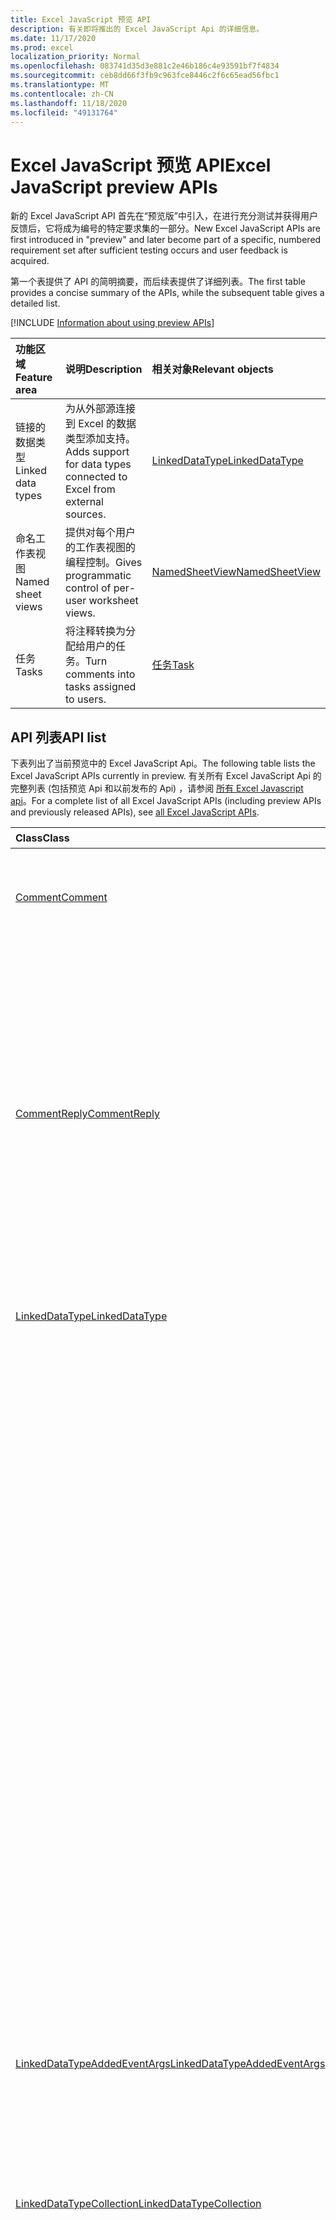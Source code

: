 ```yaml
---
title: Excel JavaScript 预览 API
description: 有关即将推出的 Excel JavaScript Api 的详细信息。
ms.date: 11/17/2020
ms.prod: excel
localization_priority: Normal
ms.openlocfilehash: 083741d35d3e881c2e46b186c4e93591bf7f4834
ms.sourcegitcommit: ceb8dd66f3fb9c963fce8446c2f6c65ead56fbc1
ms.translationtype: MT
ms.contentlocale: zh-CN
ms.lasthandoff: 11/18/2020
ms.locfileid: "49131764"
---
```

# <a name="excel-javascript-preview-apis"></a><span data-ttu-id="ac502-103">Excel JavaScript 预览 API</span><span class="sxs-lookup"><span data-stu-id="ac502-103">Excel JavaScript preview APIs</span></span>

<span data-ttu-id="ac502-104">新的 Excel JavaScript API 首先在“预览版”中引入，在进行充分测试并获得用户反馈后，它将成为编号的特定要求集的一部分。</span><span class="sxs-lookup"><span data-stu-id="ac502-104">New Excel JavaScript APIs are first introduced in "preview" and later become part of a specific, numbered requirement set after sufficient testing occurs and user feedback is acquired.</span></span>

<span data-ttu-id="ac502-105">第一个表提供了 API 的简明摘要，而后续表提供了详细列表。</span><span class="sxs-lookup"><span data-stu-id="ac502-105">The first table provides a concise summary of the APIs, while the subsequent table gives a detailed list.</span></span>

[!INCLUDE [Information about using preview APIs](../../includes/using-preview-apis-host.md)]

| <span data-ttu-id="ac502-106">功能区域</span><span class="sxs-lookup"><span data-stu-id="ac502-106">Feature area</span></span> | <span data-ttu-id="ac502-107">说明</span><span class="sxs-lookup"><span data-stu-id="ac502-107">Description</span></span> | <span data-ttu-id="ac502-108">相关对象</span><span class="sxs-lookup"><span data-stu-id="ac502-108">Relevant objects</span></span> |
|:--- |:--- |:--- |
| <span data-ttu-id="ac502-109">链接的数据类型</span><span class="sxs-lookup"><span data-stu-id="ac502-109">Linked data types</span></span> | <span data-ttu-id="ac502-110">为从外部源连接到 Excel 的数据类型添加支持。</span><span class="sxs-lookup"><span data-stu-id="ac502-110">Adds support for data types connected to Excel from external sources.</span></span> | [<span data-ttu-id="ac502-111">LinkedDataType</span><span class="sxs-lookup"><span data-stu-id="ac502-111">LinkedDataType</span></span>](/javascript/api/excel/excel.linkeddatatype)|
| <span data-ttu-id="ac502-112">命名工作表视图</span><span class="sxs-lookup"><span data-stu-id="ac502-112">Named sheet views</span></span> | <span data-ttu-id="ac502-113">提供对每个用户的工作表视图的编程控制。</span><span class="sxs-lookup"><span data-stu-id="ac502-113">Gives programmatic control of per-user worksheet views.</span></span> | [<span data-ttu-id="ac502-114">NamedSheetView</span><span class="sxs-lookup"><span data-stu-id="ac502-114">NamedSheetView</span></span>](/javascript/api/excel/excel.namedsheetview) |
| <span data-ttu-id="ac502-115">任务</span><span class="sxs-lookup"><span data-stu-id="ac502-115">Tasks</span></span> | <span data-ttu-id="ac502-116">将注释转换为分配给用户的任务。</span><span class="sxs-lookup"><span data-stu-id="ac502-116">Turn comments into tasks assigned to users.</span></span> | [<span data-ttu-id="ac502-117">任务</span><span class="sxs-lookup"><span data-stu-id="ac502-117">Task</span></span>](/javascript/api/excel/excel.task) |

## <a name="api-list"></a><span data-ttu-id="ac502-118">API 列表</span><span class="sxs-lookup"><span data-stu-id="ac502-118">API list</span></span>

<span data-ttu-id="ac502-119">下表列出了当前预览中的 Excel JavaScript Api。</span><span class="sxs-lookup"><span data-stu-id="ac502-119">The following table lists the Excel JavaScript APIs currently in preview.</span></span> <span data-ttu-id="ac502-120">有关所有 Excel JavaScript Api 的完整列表 (包括预览 Api 和以前发布的 Api) ，请参阅 [所有 Excel Javascript api](/javascript/api/excel?view=excel-js-preview&preserve-view=true)。</span><span class="sxs-lookup"><span data-stu-id="ac502-120">For a complete list of all Excel JavaScript APIs (including preview APIs and previously released APIs), see [all Excel JavaScript APIs](/javascript/api/excel?view=excel-js-preview&preserve-view=true).</span></span>

| <span data-ttu-id="ac502-121">Class</span><span class="sxs-lookup"><span data-stu-id="ac502-121">Class</span></span> | <span data-ttu-id="ac502-122">域</span><span class="sxs-lookup"><span data-stu-id="ac502-122">Fields</span></span> | <span data-ttu-id="ac502-123">说明</span><span class="sxs-lookup"><span data-stu-id="ac502-123">Description</span></span> |
|:---|:---|:---|
|[<span data-ttu-id="ac502-124">Comment</span><span class="sxs-lookup"><span data-stu-id="ac502-124">Comment</span></span>](/javascript/api/excel/excel.comment)|[<span data-ttu-id="ac502-125">assignTask (电子邮件： string) </span><span class="sxs-lookup"><span data-stu-id="ac502-125">assignTask(email: string)</span></span>](/javascript/api/excel/excel.comment#assigntask-email-)|<span data-ttu-id="ac502-126">将附加到注释的任务作为唯一的受理人分配给给定用户。</span><span class="sxs-lookup"><span data-stu-id="ac502-126">Assigns the task attached to the comment to the given user as the sole assignee.</span></span>|
||[<span data-ttu-id="ac502-127">getTask ( # B1 </span><span class="sxs-lookup"><span data-stu-id="ac502-127">getTask()</span></span>](/javascript/api/excel/excel.comment#gettask--)|<span data-ttu-id="ac502-128">获取与此注释相关联的任务。</span><span class="sxs-lookup"><span data-stu-id="ac502-128">Gets the task associated with this comment.</span></span>|
||[<span data-ttu-id="ac502-129">getTaskOrNullObject ( # B1 </span><span class="sxs-lookup"><span data-stu-id="ac502-129">getTaskOrNullObject()</span></span>](/javascript/api/excel/excel.comment#gettaskornullobject--)|<span data-ttu-id="ac502-130">获取与此注释相关联的任务。</span><span class="sxs-lookup"><span data-stu-id="ac502-130">Gets the task associated with this comment.</span></span>|
|[<span data-ttu-id="ac502-131">CommentReply</span><span class="sxs-lookup"><span data-stu-id="ac502-131">CommentReply</span></span>](/javascript/api/excel/excel.commentreply)|[<span data-ttu-id="ac502-132">assignTask (电子邮件： string) </span><span class="sxs-lookup"><span data-stu-id="ac502-132">assignTask(email: string)</span></span>](/javascript/api/excel/excel.commentreply#assigntask-email-)|<span data-ttu-id="ac502-133">将附加到注释的任务作为唯一的受理人分配给给定用户。</span><span class="sxs-lookup"><span data-stu-id="ac502-133">Assigns the task attached to the comment to the given user as the sole assignee.</span></span>|
||[<span data-ttu-id="ac502-134">getTask ( # B1 </span><span class="sxs-lookup"><span data-stu-id="ac502-134">getTask()</span></span>](/javascript/api/excel/excel.commentreply#gettask--)|<span data-ttu-id="ac502-135">获取与此注释相关联的任务。</span><span class="sxs-lookup"><span data-stu-id="ac502-135">Gets the task associated with this comment.</span></span>|
||[<span data-ttu-id="ac502-136">getTaskOrNullObject ( # B1 </span><span class="sxs-lookup"><span data-stu-id="ac502-136">getTaskOrNullObject()</span></span>](/javascript/api/excel/excel.commentreply#gettaskornullobject--)|<span data-ttu-id="ac502-137">获取与此注释相关联的任务。</span><span class="sxs-lookup"><span data-stu-id="ac502-137">Gets the task associated with this comment.</span></span>|
|[<span data-ttu-id="ac502-138">LinkedDataType</span><span class="sxs-lookup"><span data-stu-id="ac502-138">LinkedDataType</span></span>](/javascript/api/excel/excel.linkeddatatype)|[<span data-ttu-id="ac502-139">dataProvider</span><span class="sxs-lookup"><span data-stu-id="ac502-139">dataProvider</span></span>](/javascript/api/excel/excel.linkeddatatype#dataprovider)|<span data-ttu-id="ac502-140">链接数据类型的数据提供程序的名称。</span><span class="sxs-lookup"><span data-stu-id="ac502-140">The name of the data provider for the linked data type.</span></span>|
||[<span data-ttu-id="ac502-141">lastRefreshed</span><span class="sxs-lookup"><span data-stu-id="ac502-141">lastRefreshed</span></span>](/javascript/api/excel/excel.linkeddatatype#lastrefreshed)|<span data-ttu-id="ac502-142">上次刷新链接数据类型时，自工作簿打开时的本地时区日期和时间。</span><span class="sxs-lookup"><span data-stu-id="ac502-142">The local time-zone date and time since the workbook was opened when the linked data type was last refreshed.</span></span>|
||[<span data-ttu-id="ac502-143">name</span><span class="sxs-lookup"><span data-stu-id="ac502-143">name</span></span>](/javascript/api/excel/excel.linkeddatatype#name)|<span data-ttu-id="ac502-144">链接的数据类型的名称。</span><span class="sxs-lookup"><span data-stu-id="ac502-144">The name of the linked data type.</span></span>|
||[<span data-ttu-id="ac502-145">periodicRefreshInterval</span><span class="sxs-lookup"><span data-stu-id="ac502-145">periodicRefreshInterval</span></span>](/javascript/api/excel/excel.linkeddatatype#periodicrefreshinterval)|<span data-ttu-id="ac502-146">如果 `refreshMode` 设置为 "定期"，则刷新链接的数据类型的频率（以秒为单位）。</span><span class="sxs-lookup"><span data-stu-id="ac502-146">The frequency, in seconds, at which the linked data type is refreshed if `refreshMode` is set to "Periodic".</span></span>|
||[<span data-ttu-id="ac502-147">Microsoft.sharepoint.linq.refreshmode</span><span class="sxs-lookup"><span data-stu-id="ac502-147">refreshMode</span></span>](/javascript/api/excel/excel.linkeddatatype#refreshmode)|<span data-ttu-id="ac502-148">检索链接数据类型的数据所依据的机制。</span><span class="sxs-lookup"><span data-stu-id="ac502-148">The mechanism by which the data for the linked data type is retrieved.</span></span>|
||[<span data-ttu-id="ac502-149">serviceId</span><span class="sxs-lookup"><span data-stu-id="ac502-149">serviceId</span></span>](/javascript/api/excel/excel.linkeddatatype#serviceid)|<span data-ttu-id="ac502-150">链接的数据类型的唯一 id。</span><span class="sxs-lookup"><span data-stu-id="ac502-150">The unique id of the linked data type.</span></span>|
||[<span data-ttu-id="ac502-151">supportedRefreshModes</span><span class="sxs-lookup"><span data-stu-id="ac502-151">supportedRefreshModes</span></span>](/javascript/api/excel/excel.linkeddatatype#supportedrefreshmodes)|<span data-ttu-id="ac502-152">返回一个数组，其中包含已链接的数据类型支持的所有刷新模式。</span><span class="sxs-lookup"><span data-stu-id="ac502-152">Returns an array with all the refresh modes supported by the linked data type.</span></span>|
||[<span data-ttu-id="ac502-153">requestRefresh ( # B1 </span><span class="sxs-lookup"><span data-stu-id="ac502-153">requestRefresh()</span></span>](/javascript/api/excel/excel.linkeddatatype#requestrefresh--)|<span data-ttu-id="ac502-154">发出刷新链接数据类型的请求。</span><span class="sxs-lookup"><span data-stu-id="ac502-154">Makes a request to refresh the linked data type.</span></span>|
||[<span data-ttu-id="ac502-155">requestSetRefreshMode (Microsoft.sharepoint.linq.refreshmode： LinkedDataTypeRefreshMode) </span><span class="sxs-lookup"><span data-stu-id="ac502-155">requestSetRefreshMode(refreshMode: Excel.LinkedDataTypeRefreshMode)</span></span>](/javascript/api/excel/excel.linkeddatatype#requestsetrefreshmode-refreshmode-)|<span data-ttu-id="ac502-156">发出请求，以更改此链接数据类型的刷新模式。</span><span class="sxs-lookup"><span data-stu-id="ac502-156">Makes a request to change the refresh mode for this linked data type.</span></span>|
|[<span data-ttu-id="ac502-157">LinkedDataTypeAddedEventArgs</span><span class="sxs-lookup"><span data-stu-id="ac502-157">LinkedDataTypeAddedEventArgs</span></span>](/javascript/api/excel/excel.linkeddatatypeaddedeventargs)|[<span data-ttu-id="ac502-158">serviceId</span><span class="sxs-lookup"><span data-stu-id="ac502-158">serviceId</span></span>](/javascript/api/excel/excel.linkeddatatypeaddedeventargs#serviceid)|<span data-ttu-id="ac502-159">新的链接数据类型的唯一 id。</span><span class="sxs-lookup"><span data-stu-id="ac502-159">The unique id of the new linked data type.</span></span>|
||[<span data-ttu-id="ac502-160">source</span><span class="sxs-lookup"><span data-stu-id="ac502-160">source</span></span>](/javascript/api/excel/excel.linkeddatatypeaddedeventargs#source)|<span data-ttu-id="ac502-161">获取事件源。</span><span class="sxs-lookup"><span data-stu-id="ac502-161">Gets the source of the event.</span></span>|
||[<span data-ttu-id="ac502-162">type</span><span class="sxs-lookup"><span data-stu-id="ac502-162">type</span></span>](/javascript/api/excel/excel.linkeddatatypeaddedeventargs#type)|<span data-ttu-id="ac502-163">获取事件的类型。</span><span class="sxs-lookup"><span data-stu-id="ac502-163">Gets the type of the event.</span></span>|
|[<span data-ttu-id="ac502-164">LinkedDataTypeCollection</span><span class="sxs-lookup"><span data-stu-id="ac502-164">LinkedDataTypeCollection</span></span>](/javascript/api/excel/excel.linkeddatatypecollection)|[<span data-ttu-id="ac502-165">getCount()</span><span class="sxs-lookup"><span data-stu-id="ac502-165">getCount()</span></span>](/javascript/api/excel/excel.linkeddatatypecollection#getcount--)|<span data-ttu-id="ac502-166">获取集合中链接的数据类型的数目。</span><span class="sxs-lookup"><span data-stu-id="ac502-166">Gets the number of linked data types in the collection.</span></span>|
||[<span data-ttu-id="ac502-167">getItem (项： number) </span><span class="sxs-lookup"><span data-stu-id="ac502-167">getItem(key: number)</span></span>](/javascript/api/excel/excel.linkeddatatypecollection#getitem-key-)|<span data-ttu-id="ac502-168">按服务 id 获取链接的数据类型。</span><span class="sxs-lookup"><span data-stu-id="ac502-168">Gets a linked data type by service id.</span></span>|
||[<span data-ttu-id="ac502-169">getItemAt(index: number)</span><span class="sxs-lookup"><span data-stu-id="ac502-169">getItemAt(index: number)</span></span>](/javascript/api/excel/excel.linkeddatatypecollection#getitemat-index-)|<span data-ttu-id="ac502-170">按其在集合中的索引获取链接的数据类型。</span><span class="sxs-lookup"><span data-stu-id="ac502-170">Gets a linked data type by its index in the collection.</span></span>|
||[<span data-ttu-id="ac502-171">getItemOrNullObject (项： number) </span><span class="sxs-lookup"><span data-stu-id="ac502-171">getItemOrNullObject(key: number)</span></span>](/javascript/api/excel/excel.linkeddatatypecollection#getitemornullobject-key-)|<span data-ttu-id="ac502-172">按 ID 获取链接的数据类型。</span><span class="sxs-lookup"><span data-stu-id="ac502-172">Gets a linked data type by ID.</span></span>|
||[<span data-ttu-id="ac502-173">items</span><span class="sxs-lookup"><span data-stu-id="ac502-173">items</span></span>](/javascript/api/excel/excel.linkeddatatypecollection#items)|<span data-ttu-id="ac502-174">获取此集合中已加载的子项。</span><span class="sxs-lookup"><span data-stu-id="ac502-174">Gets the loaded child items in this collection.</span></span>|
||[<span data-ttu-id="ac502-175">requestRefreshAll ( # B1 </span><span class="sxs-lookup"><span data-stu-id="ac502-175">requestRefreshAll()</span></span>](/javascript/api/excel/excel.linkeddatatypecollection#requestrefreshall--)|<span data-ttu-id="ac502-176">发出请求以刷新集合中的所有链接数据类型。</span><span class="sxs-lookup"><span data-stu-id="ac502-176">Makes a request to refresh all the linked data types in the collection.</span></span>|
|[<span data-ttu-id="ac502-177">NamedSheetView</span><span class="sxs-lookup"><span data-stu-id="ac502-177">NamedSheetView</span></span>](/javascript/api/excel/excel.namedsheetview)|[<span data-ttu-id="ac502-178">activate()</span><span class="sxs-lookup"><span data-stu-id="ac502-178">activate()</span></span>](/javascript/api/excel/excel.namedsheetview#activate--)|<span data-ttu-id="ac502-179">激活此工作表视图。</span><span class="sxs-lookup"><span data-stu-id="ac502-179">Activates this sheet view.</span></span>|
||[<span data-ttu-id="ac502-180">delete()</span><span class="sxs-lookup"><span data-stu-id="ac502-180">delete()</span></span>](/javascript/api/excel/excel.namedsheetview#delete--)|<span data-ttu-id="ac502-181">将工作表视图从工作表中删除。</span><span class="sxs-lookup"><span data-stu-id="ac502-181">Removes the sheet view from the worksheet.</span></span>|
||[<span data-ttu-id="ac502-182">重复 (名称？： string) </span><span class="sxs-lookup"><span data-stu-id="ac502-182">duplicate(name?: string)</span></span>](/javascript/api/excel/excel.namedsheetview#duplicate-name-)|<span data-ttu-id="ac502-183">创建此工作表视图的副本。</span><span class="sxs-lookup"><span data-stu-id="ac502-183">Creates a copy of this sheet view.</span></span>|
||[<span data-ttu-id="ac502-184">name</span><span class="sxs-lookup"><span data-stu-id="ac502-184">name</span></span>](/javascript/api/excel/excel.namedsheetview#name)|<span data-ttu-id="ac502-185">获取或设置工作表视图的名称。</span><span class="sxs-lookup"><span data-stu-id="ac502-185">Gets or sets the name of the sheet view.</span></span>|
|[<span data-ttu-id="ac502-186">NamedSheetViewCollection</span><span class="sxs-lookup"><span data-stu-id="ac502-186">NamedSheetViewCollection</span></span>](/javascript/api/excel/excel.namedsheetviewcollection)|[<span data-ttu-id="ac502-187">add(name: string)</span><span class="sxs-lookup"><span data-stu-id="ac502-187">add(name: string)</span></span>](/javascript/api/excel/excel.namedsheetviewcollection#add-name-)|<span data-ttu-id="ac502-188">创建具有给定名称的新工作表视图。</span><span class="sxs-lookup"><span data-stu-id="ac502-188">Creates a new sheet view with the given name.</span></span>|
||[<span data-ttu-id="ac502-189">enterTemporary ( # B1 </span><span class="sxs-lookup"><span data-stu-id="ac502-189">enterTemporary()</span></span>](/javascript/api/excel/excel.namedsheetviewcollection#entertemporary--)|<span data-ttu-id="ac502-190">创建并激活一个新的临时表视图。</span><span class="sxs-lookup"><span data-stu-id="ac502-190">Creates and activates a new temporary sheet view.</span></span>|
||[<span data-ttu-id="ac502-191">退出 ( # B1 </span><span class="sxs-lookup"><span data-stu-id="ac502-191">exit()</span></span>](/javascript/api/excel/excel.namedsheetviewcollection#exit--)|<span data-ttu-id="ac502-192">退出当前的活动工作表视图。</span><span class="sxs-lookup"><span data-stu-id="ac502-192">Exits the currently active sheet view.</span></span>|
||[<span data-ttu-id="ac502-193">getActive ( # B1 </span><span class="sxs-lookup"><span data-stu-id="ac502-193">getActive()</span></span>](/javascript/api/excel/excel.namedsheetviewcollection#getactive--)|<span data-ttu-id="ac502-194">获取工作表的当前活动工作表视图。</span><span class="sxs-lookup"><span data-stu-id="ac502-194">Gets the worksheet's currently active sheet view.</span></span>|
||[<span data-ttu-id="ac502-195">getCount()</span><span class="sxs-lookup"><span data-stu-id="ac502-195">getCount()</span></span>](/javascript/api/excel/excel.namedsheetviewcollection#getcount--)|<span data-ttu-id="ac502-196">获取此工作表中的工作表视图数。</span><span class="sxs-lookup"><span data-stu-id="ac502-196">Gets the number of sheet views in this worksheet.</span></span>|
||[<span data-ttu-id="ac502-197">getItem(key: string)</span><span class="sxs-lookup"><span data-stu-id="ac502-197">getItem(key: string)</span></span>](/javascript/api/excel/excel.namedsheetviewcollection#getitem-key-)|<span data-ttu-id="ac502-198">使用其名称获取工作表视图。</span><span class="sxs-lookup"><span data-stu-id="ac502-198">Gets a sheet view using its name.</span></span>|
||[<span data-ttu-id="ac502-199">getItemAt(index: number)</span><span class="sxs-lookup"><span data-stu-id="ac502-199">getItemAt(index: number)</span></span>](/javascript/api/excel/excel.namedsheetviewcollection#getitemat-index-)|<span data-ttu-id="ac502-200">按其在集合中的索引获取工作表视图。</span><span class="sxs-lookup"><span data-stu-id="ac502-200">Gets a sheet view by its index in the collection.</span></span>|
||[<span data-ttu-id="ac502-201">items</span><span class="sxs-lookup"><span data-stu-id="ac502-201">items</span></span>](/javascript/api/excel/excel.namedsheetviewcollection#items)|<span data-ttu-id="ac502-202">获取此集合中已加载的子项。</span><span class="sxs-lookup"><span data-stu-id="ac502-202">Gets the loaded child items in this collection.</span></span>|
|[<span data-ttu-id="ac502-203">PivotLayout</span><span class="sxs-lookup"><span data-stu-id="ac502-203">PivotLayout</span></span>](/javascript/api/excel/excel.pivotlayout)|[<span data-ttu-id="ac502-204">altTextDescription</span><span class="sxs-lookup"><span data-stu-id="ac502-204">altTextDescription</span></span>](/javascript/api/excel/excel.pivotlayout#alttextdescription)|<span data-ttu-id="ac502-205">数据透视表的替换文字说明。</span><span class="sxs-lookup"><span data-stu-id="ac502-205">The alt text description of the PivotTable.</span></span>|
||[<span data-ttu-id="ac502-206">altTextTitle</span><span class="sxs-lookup"><span data-stu-id="ac502-206">altTextTitle</span></span>](/javascript/api/excel/excel.pivotlayout#alttexttitle)|<span data-ttu-id="ac502-207">数据透视表的 alt 文本标题。</span><span class="sxs-lookup"><span data-stu-id="ac502-207">The alt text title of the PivotTable.</span></span>|
||[<span data-ttu-id="ac502-208">displayBlankLineAfterEachItem (显示： boolean) </span><span class="sxs-lookup"><span data-stu-id="ac502-208">displayBlankLineAfterEachItem(display: boolean)</span></span>](/javascript/api/excel/excel.pivotlayout#displayblanklineaftereachitem-display-)|<span data-ttu-id="ac502-209">设置是否在每个项目后显示一个空行。</span><span class="sxs-lookup"><span data-stu-id="ac502-209">Sets whether or not to display a blank line after each item.</span></span>|
||[<span data-ttu-id="ac502-210">emptyCellText</span><span class="sxs-lookup"><span data-stu-id="ac502-210">emptyCellText</span></span>](/javascript/api/excel/excel.pivotlayout#emptycelltext)|<span data-ttu-id="ac502-211">自动填充到数据透视表中的任何空单元格的文本（如果有） `fillEmptyCells == true` 。</span><span class="sxs-lookup"><span data-stu-id="ac502-211">The text that is automatically filled into any empty cell in the PivotTable if `fillEmptyCells == true`.</span></span>|
||[<span data-ttu-id="ac502-212">fillEmptyCells</span><span class="sxs-lookup"><span data-stu-id="ac502-212">fillEmptyCells</span></span>](/javascript/api/excel/excel.pivotlayout#fillemptycells)|<span data-ttu-id="ac502-213">指定是否应使用数据透视表中的空单元格填充 `emptyCellText` 。</span><span class="sxs-lookup"><span data-stu-id="ac502-213">Specifies whether empty cells in the PivotTable should be populated with the `emptyCellText`.</span></span>|
||[<span data-ttu-id="ac502-214">getCell(dataHierarchy: DataPivotHierarchy \| string, rowItems: Array<PivotItem \| string>, columnItems: Array<PivotItem \| string>)</span><span class="sxs-lookup"><span data-stu-id="ac502-214">getCell(dataHierarchy: DataPivotHierarchy \| string, rowItems: Array<PivotItem \| string>, columnItems: Array<PivotItem \| string>)</span></span>](/javascript/api/excel/excel.pivotlayout#getcell-datahierarchy--rowitems--columnitems-)|<span data-ttu-id="ac502-215">根据数据层次结构以及各自层次结构的行和列项，获取数据透视表中的唯一单元格。</span><span class="sxs-lookup"><span data-stu-id="ac502-215">Gets a unique cell in the PivotTable based on a data hierarchy and the row and column items of their respective hierarchies.</span></span>|
||[<span data-ttu-id="ac502-216">pivotStyle</span><span class="sxs-lookup"><span data-stu-id="ac502-216">pivotStyle</span></span>](/javascript/api/excel/excel.pivotlayout#pivotstyle)|<span data-ttu-id="ac502-217">应用于数据透视表的样式。</span><span class="sxs-lookup"><span data-stu-id="ac502-217">The style applied to the PivotTable.</span></span>|
||[<span data-ttu-id="ac502-218">repeatAllItemLabels (repeatLabels： boolean) </span><span class="sxs-lookup"><span data-stu-id="ac502-218">repeatAllItemLabels(repeatLabels: boolean)</span></span>](/javascript/api/excel/excel.pivotlayout#repeatallitemlabels-repeatlabels-)|<span data-ttu-id="ac502-219">在数据透视表中的所有字段之间设置 "重复所有项目标签" 设置。</span><span class="sxs-lookup"><span data-stu-id="ac502-219">Sets the "repeat all item labels" setting across all fields in the PivotTable.</span></span>|
||[<span data-ttu-id="ac502-220">setStyle (样式： string \| PivotTableStyle \| BuiltInPivotTableStyle) </span><span class="sxs-lookup"><span data-stu-id="ac502-220">setStyle(style: string \| PivotTableStyle \| BuiltInPivotTableStyle)</span></span>](/javascript/api/excel/excel.pivotlayout#setstyle-style-)|<span data-ttu-id="ac502-221">设置应用于数据透视表的样式。</span><span class="sxs-lookup"><span data-stu-id="ac502-221">Sets the style applied to the PivotTable.</span></span>|
||[<span data-ttu-id="ac502-222">showFieldHeaders</span><span class="sxs-lookup"><span data-stu-id="ac502-222">showFieldHeaders</span></span>](/javascript/api/excel/excel.pivotlayout#showfieldheaders)|<span data-ttu-id="ac502-223">指定数据透视表是否显示字段标题 (字段标题和筛选下拉) 。</span><span class="sxs-lookup"><span data-stu-id="ac502-223">Specifies whether the PivotTable displays field headers (field captions and filter drop-downs).</span></span>|
|[<span data-ttu-id="ac502-224">PivotTable</span><span class="sxs-lookup"><span data-stu-id="ac502-224">PivotTable</span></span>](/javascript/api/excel/excel.pivottable)|[<span data-ttu-id="ac502-225">refreshOnOpen</span><span class="sxs-lookup"><span data-stu-id="ac502-225">refreshOnOpen</span></span>](/javascript/api/excel/excel.pivottable#refreshonopen)|<span data-ttu-id="ac502-226">指定在工作簿打开时是否刷新数据透视表。</span><span class="sxs-lookup"><span data-stu-id="ac502-226">Specifies whether the PivotTable refreshes when the workbook opens.</span></span>|
|[<span data-ttu-id="ac502-227">Range</span><span class="sxs-lookup"><span data-stu-id="ac502-227">Range</span></span>](/javascript/api/excel/excel.range)|[<span data-ttu-id="ac502-228">getPrecedents ( # B1 </span><span class="sxs-lookup"><span data-stu-id="ac502-228">getPrecedents()</span></span>](/javascript/api/excel/excel.range#getprecedents--)|<span data-ttu-id="ac502-229">返回一个 `WorkbookRangeAreas` 对象，表示包含同一工作表或多个工作表中的单元格的所有引用单元格的区域。</span><span class="sxs-lookup"><span data-stu-id="ac502-229">Returns a `WorkbookRangeAreas` object that represents the range containing all the precedents of a cell in same worksheet or in multiple worksheets.</span></span>|
|[<span data-ttu-id="ac502-230">RefreshModeChangedEventArgs</span><span class="sxs-lookup"><span data-stu-id="ac502-230">RefreshModeChangedEventArgs</span></span>](/javascript/api/excel/excel.refreshmodechangedeventargs)|[<span data-ttu-id="ac502-231">Microsoft.sharepoint.linq.refreshmode</span><span class="sxs-lookup"><span data-stu-id="ac502-231">refreshMode</span></span>](/javascript/api/excel/excel.refreshmodechangedeventargs#refreshmode)|<span data-ttu-id="ac502-232">链接的数据类型刷新模式。</span><span class="sxs-lookup"><span data-stu-id="ac502-232">The linked data type refresh mode.</span></span>|
||[<span data-ttu-id="ac502-233">serviceId</span><span class="sxs-lookup"><span data-stu-id="ac502-233">serviceId</span></span>](/javascript/api/excel/excel.refreshmodechangedeventargs#serviceid)|<span data-ttu-id="ac502-234">已更改其刷新模式的对象的唯一 id。</span><span class="sxs-lookup"><span data-stu-id="ac502-234">The unique id of the object whose refresh mode was changed.</span></span>|
||[<span data-ttu-id="ac502-235">source</span><span class="sxs-lookup"><span data-stu-id="ac502-235">source</span></span>](/javascript/api/excel/excel.refreshmodechangedeventargs#source)|<span data-ttu-id="ac502-236">获取事件源。</span><span class="sxs-lookup"><span data-stu-id="ac502-236">Gets the source of the event.</span></span>|
||[<span data-ttu-id="ac502-237">type</span><span class="sxs-lookup"><span data-stu-id="ac502-237">type</span></span>](/javascript/api/excel/excel.refreshmodechangedeventargs#type)|<span data-ttu-id="ac502-238">获取事件的类型。</span><span class="sxs-lookup"><span data-stu-id="ac502-238">Gets the type of the event.</span></span>|
|[<span data-ttu-id="ac502-239">RefreshRequestCompletedEventArgs</span><span class="sxs-lookup"><span data-stu-id="ac502-239">RefreshRequestCompletedEventArgs</span></span>](/javascript/api/excel/excel.refreshrequestcompletedeventargs)|[<span data-ttu-id="ac502-240">焕然一新</span><span class="sxs-lookup"><span data-stu-id="ac502-240">refreshed</span></span>](/javascript/api/excel/excel.refreshrequestcompletedeventargs#refreshed)|<span data-ttu-id="ac502-241">指示刷新请求是否成功。</span><span class="sxs-lookup"><span data-stu-id="ac502-241">Indicates if the request to refresh was successful.</span></span>|
||[<span data-ttu-id="ac502-242">serviceId</span><span class="sxs-lookup"><span data-stu-id="ac502-242">serviceId</span></span>](/javascript/api/excel/excel.refreshrequestcompletedeventargs#serviceid)|<span data-ttu-id="ac502-243">已完成其刷新请求的对象的唯一 id。</span><span class="sxs-lookup"><span data-stu-id="ac502-243">The unique id of the object whose refresh request was completed.</span></span>|
||[<span data-ttu-id="ac502-244">source</span><span class="sxs-lookup"><span data-stu-id="ac502-244">source</span></span>](/javascript/api/excel/excel.refreshrequestcompletedeventargs#source)|<span data-ttu-id="ac502-245">获取事件源。</span><span class="sxs-lookup"><span data-stu-id="ac502-245">Gets the source of the event.</span></span>|
||[<span data-ttu-id="ac502-246">type</span><span class="sxs-lookup"><span data-stu-id="ac502-246">type</span></span>](/javascript/api/excel/excel.refreshrequestcompletedeventargs#type)|<span data-ttu-id="ac502-247">获取事件的类型。</span><span class="sxs-lookup"><span data-stu-id="ac502-247">Gets the type of the event.</span></span>|
||[<span data-ttu-id="ac502-248">发出</span><span class="sxs-lookup"><span data-stu-id="ac502-248">warnings</span></span>](/javascript/api/excel/excel.refreshrequestcompletedeventargs#warnings)|<span data-ttu-id="ac502-249">包含从刷新请求生成的任何警告的数组。</span><span class="sxs-lookup"><span data-stu-id="ac502-249">An array that contains any warnings generated from the refresh request.</span></span>|
|[<span data-ttu-id="ac502-250">ShapeCollection</span><span class="sxs-lookup"><span data-stu-id="ac502-250">ShapeCollection</span></span>](/javascript/api/excel/excel.shapecollection)|[<span data-ttu-id="ac502-251">addSvg(xml: string)</span><span class="sxs-lookup"><span data-stu-id="ac502-251">addSvg(xml: string)</span></span>](/javascript/api/excel/excel.shapecollection#addsvg-xml-)|<span data-ttu-id="ac502-252">从 XML 字符串创建可缩放的矢量图形 (SVG) 并将其添加到工作表。</span><span class="sxs-lookup"><span data-stu-id="ac502-252">Creates a scalable vector graphic (SVG) from an XML string and adds it to the worksheet.</span></span>|
|[<span data-ttu-id="ac502-253">Slicer</span><span class="sxs-lookup"><span data-stu-id="ac502-253">Slicer</span></span>](/javascript/api/excel/excel.slicer)|[<span data-ttu-id="ac502-254">nameInFormula</span><span class="sxs-lookup"><span data-stu-id="ac502-254">nameInFormula</span></span>](/javascript/api/excel/excel.slicer#nameinformula)|<span data-ttu-id="ac502-255">表示公式中使用切片器名称。</span><span class="sxs-lookup"><span data-stu-id="ac502-255">Represents the slicer name used in the formula.</span></span>|
||[<span data-ttu-id="ac502-256">slicerStyle</span><span class="sxs-lookup"><span data-stu-id="ac502-256">slicerStyle</span></span>](/javascript/api/excel/excel.slicer#slicerstyle)|<span data-ttu-id="ac502-257">应用于切片器的样式。</span><span class="sxs-lookup"><span data-stu-id="ac502-257">The style applied to the Slicer.</span></span>|
||[<span data-ttu-id="ac502-258">setStyle (样式： string \| SlicerStyle \| BuiltInSlicerStyle) </span><span class="sxs-lookup"><span data-stu-id="ac502-258">setStyle(style: string \| SlicerStyle \| BuiltInSlicerStyle)</span></span>](/javascript/api/excel/excel.slicer#setstyle-style-)|<span data-ttu-id="ac502-259">设置应用于切片器的样式。</span><span class="sxs-lookup"><span data-stu-id="ac502-259">Sets the style applied to the slicer.</span></span>|
|[<span data-ttu-id="ac502-260">Table</span><span class="sxs-lookup"><span data-stu-id="ac502-260">Table</span></span>](/javascript/api/excel/excel.table)|[<span data-ttu-id="ac502-261">clearStyle()</span><span class="sxs-lookup"><span data-stu-id="ac502-261">clearStyle()</span></span>](/javascript/api/excel/excel.table#clearstyle--)|<span data-ttu-id="ac502-262">将表格更改为使用默认表格样式。</span><span class="sxs-lookup"><span data-stu-id="ac502-262">Changes the table to use the default table style.</span></span>|
||[<span data-ttu-id="ac502-263">onFiltered</span><span class="sxs-lookup"><span data-stu-id="ac502-263">onFiltered</span></span>](/javascript/api/excel/excel.table#onfiltered)|<span data-ttu-id="ac502-264">在特定表格上应用筛选器时发生。</span><span class="sxs-lookup"><span data-stu-id="ac502-264">Occurs when filter is applied on a specific table.</span></span>|
||[<span data-ttu-id="ac502-265">tableStyle</span><span class="sxs-lookup"><span data-stu-id="ac502-265">tableStyle</span></span>](/javascript/api/excel/excel.table#tablestyle)|<span data-ttu-id="ac502-266">应用于表的样式。</span><span class="sxs-lookup"><span data-stu-id="ac502-266">The style applied to the Table.</span></span>|
||[<span data-ttu-id="ac502-267">setStyle (样式： string \| TableStyle \| BuiltInTableStyle) </span><span class="sxs-lookup"><span data-stu-id="ac502-267">setStyle(style: string \| TableStyle \| BuiltInTableStyle)</span></span>](/javascript/api/excel/excel.table#setstyle-style-)|<span data-ttu-id="ac502-268">设置应用于表的样式。</span><span class="sxs-lookup"><span data-stu-id="ac502-268">Sets the style applied to the table.</span></span>|
|[<span data-ttu-id="ac502-269">TableCollection</span><span class="sxs-lookup"><span data-stu-id="ac502-269">TableCollection</span></span>](/javascript/api/excel/excel.tablecollection)|[<span data-ttu-id="ac502-270">onFiltered</span><span class="sxs-lookup"><span data-stu-id="ac502-270">onFiltered</span></span>](/javascript/api/excel/excel.tablecollection#onfiltered)|<span data-ttu-id="ac502-271">在工作簿或工作表中的任何表格上应用筛选器时发生。</span><span class="sxs-lookup"><span data-stu-id="ac502-271">Occurs when filter is applied on any table in a workbook, or a worksheet.</span></span>|
|[<span data-ttu-id="ac502-272">TableFilteredEventArgs</span><span class="sxs-lookup"><span data-stu-id="ac502-272">TableFilteredEventArgs</span></span>](/javascript/api/excel/excel.tablefilteredeventargs)|[<span data-ttu-id="ac502-273">tableId</span><span class="sxs-lookup"><span data-stu-id="ac502-273">tableId</span></span>](/javascript/api/excel/excel.tablefilteredeventargs#tableid)|<span data-ttu-id="ac502-274">获取应用了筛选器的表的 id。</span><span class="sxs-lookup"><span data-stu-id="ac502-274">Gets the id of the table in which the filter is applied.</span></span>|
||[<span data-ttu-id="ac502-275">type</span><span class="sxs-lookup"><span data-stu-id="ac502-275">type</span></span>](/javascript/api/excel/excel.tablefilteredeventargs#type)|<span data-ttu-id="ac502-276">获取事件的类型。</span><span class="sxs-lookup"><span data-stu-id="ac502-276">Gets the type of the event.</span></span>|
||[<span data-ttu-id="ac502-277">worksheetId</span><span class="sxs-lookup"><span data-stu-id="ac502-277">worksheetId</span></span>](/javascript/api/excel/excel.tablefilteredeventargs#worksheetid)|<span data-ttu-id="ac502-278">获取包含表的工作表的 id。</span><span class="sxs-lookup"><span data-stu-id="ac502-278">Gets the id of the worksheet which contains the table.</span></span>|
|[<span data-ttu-id="ac502-279">任务</span><span class="sxs-lookup"><span data-stu-id="ac502-279">Task</span></span>](/javascript/api/excel/excel.task)|[<span data-ttu-id="ac502-280">addAssignee (电子邮件： string) </span><span class="sxs-lookup"><span data-stu-id="ac502-280">addAssignee(email: string)</span></span>](/javascript/api/excel/excel.task#addassignee-email-)|<span data-ttu-id="ac502-281">向任务中添加一个受理人。</span><span class="sxs-lookup"><span data-stu-id="ac502-281">Adds an assignee to the task.</span></span>|
||[<span data-ttu-id="ac502-282">applyChanges (taskChanges： TaskChanges) </span><span class="sxs-lookup"><span data-stu-id="ac502-282">applyChanges(taskChanges: Excel.TaskChanges)</span></span>](/javascript/api/excel/excel.task#applychanges-taskchanges-)|<span data-ttu-id="ac502-283">对任务应用给定的更改。</span><span class="sxs-lookup"><span data-stu-id="ac502-283">Applies the given changes to the task.</span></span>|
||[<span data-ttu-id="ac502-284">代理人</span><span class="sxs-lookup"><span data-stu-id="ac502-284">assignees</span></span>](/javascript/api/excel/excel.task#assignees)|<span data-ttu-id="ac502-285">获取向其分配任务的用户。</span><span class="sxs-lookup"><span data-stu-id="ac502-285">Gets the users to whom the task is assigned.</span></span>|
||[<span data-ttu-id="ac502-286">comment</span><span class="sxs-lookup"><span data-stu-id="ac502-286">comment</span></span>](/javascript/api/excel/excel.task#comment)|<span data-ttu-id="ac502-287">获取与该任务相关联的注释。</span><span class="sxs-lookup"><span data-stu-id="ac502-287">Gets the comment associated with the task.</span></span>|
||[<span data-ttu-id="ac502-288">dueDate</span><span class="sxs-lookup"><span data-stu-id="ac502-288">dueDate</span></span>](/javascript/api/excel/excel.task#duedate)|<span data-ttu-id="ac502-289">获取任务的截止日期和时间。</span><span class="sxs-lookup"><span data-stu-id="ac502-289">Gets the date and time the task is due.</span></span>|
||[<span data-ttu-id="ac502-290">historyRecords</span><span class="sxs-lookup"><span data-stu-id="ac502-290">historyRecords</span></span>](/javascript/api/excel/excel.task#historyrecords)|<span data-ttu-id="ac502-291">获取任务的历史记录。</span><span class="sxs-lookup"><span data-stu-id="ac502-291">Gets the history records of the task.</span></span>|
||[<span data-ttu-id="ac502-292">id</span><span class="sxs-lookup"><span data-stu-id="ac502-292">id</span></span>](/javascript/api/excel/excel.task#id)|<span data-ttu-id="ac502-293">获取任务的 id。</span><span class="sxs-lookup"><span data-stu-id="ac502-293">Gets the id of the task.</span></span>|
||[<span data-ttu-id="ac502-294">percentComplete</span><span class="sxs-lookup"><span data-stu-id="ac502-294">percentComplete</span></span>](/javascript/api/excel/excel.task#percentcomplete)|<span data-ttu-id="ac502-295">获取任务的完成百分比。</span><span class="sxs-lookup"><span data-stu-id="ac502-295">Gets the completion percentage of the task.</span></span>|
||[<span data-ttu-id="ac502-296">priority</span><span class="sxs-lookup"><span data-stu-id="ac502-296">priority</span></span>](/javascript/api/excel/excel.task#priority)|<span data-ttu-id="ac502-297">获取任务的优先级。</span><span class="sxs-lookup"><span data-stu-id="ac502-297">Gets the priority of the task.</span></span>|
||[<span data-ttu-id="ac502-298">startDate</span><span class="sxs-lookup"><span data-stu-id="ac502-298">startDate</span></span>](/javascript/api/excel/excel.task#startdate)|<span data-ttu-id="ac502-299">获取任务应开始的日期和时间。</span><span class="sxs-lookup"><span data-stu-id="ac502-299">Gets the date and time the task should start.</span></span>|
||[<span data-ttu-id="ac502-300">title</span><span class="sxs-lookup"><span data-stu-id="ac502-300">title</span></span>](/javascript/api/excel/excel.task#title)|<span data-ttu-id="ac502-301">获取任务的标题。</span><span class="sxs-lookup"><span data-stu-id="ac502-301">Gets title of the task.</span></span>|
||[<span data-ttu-id="ac502-302">removeAllAssignees ( # B1 </span><span class="sxs-lookup"><span data-stu-id="ac502-302">removeAllAssignees()</span></span>](/javascript/api/excel/excel.task#removeallassignees--)|<span data-ttu-id="ac502-303">从任务中删除所有的工作负责人。</span><span class="sxs-lookup"><span data-stu-id="ac502-303">Removes all assignees from the task.</span></span>|
||[<span data-ttu-id="ac502-304">removeAssignee (电子邮件： string) </span><span class="sxs-lookup"><span data-stu-id="ac502-304">removeAssignee(email: string)</span></span>](/javascript/api/excel/excel.task#removeassignee-email-)|<span data-ttu-id="ac502-305">从任务中删除受理人。</span><span class="sxs-lookup"><span data-stu-id="ac502-305">Removes an assignee from the task.</span></span>|
||[<span data-ttu-id="ac502-306">setPercentComplete (百分比： number) </span><span class="sxs-lookup"><span data-stu-id="ac502-306">setPercentComplete(percentComplete: number)</span></span>](/javascript/api/excel/excel.task#setpercentcomplete-percentcomplete-)|<span data-ttu-id="ac502-307">更改任务的完成。</span><span class="sxs-lookup"><span data-stu-id="ac502-307">Changes the completion of the task.</span></span>|
||[<span data-ttu-id="ac502-308">setPriority (优先级： number) </span><span class="sxs-lookup"><span data-stu-id="ac502-308">setPriority(priority: number)</span></span>](/javascript/api/excel/excel.task#setpriority-priority-)|<span data-ttu-id="ac502-309">更改任务的优先级。</span><span class="sxs-lookup"><span data-stu-id="ac502-309">Changes the priority of the task.</span></span>|
||[<span data-ttu-id="ac502-310">setStartDateAndDueDate (开始日期、dueDate： Date) </span><span class="sxs-lookup"><span data-stu-id="ac502-310">setStartDateAndDueDate(startDate: Date, dueDate: Date)</span></span>](/javascript/api/excel/excel.task#setstartdateandduedate-startdate--duedate-)|<span data-ttu-id="ac502-311">更改任务的开始日期和截止日期。</span><span class="sxs-lookup"><span data-stu-id="ac502-311">Changes the start and the due dates of the task.</span></span>|
||[<span data-ttu-id="ac502-312">setTitle (标题： string) </span><span class="sxs-lookup"><span data-stu-id="ac502-312">setTitle(title: string)</span></span>](/javascript/api/excel/excel.task#settitle-title-)|<span data-ttu-id="ac502-313">更改任务的标题。</span><span class="sxs-lookup"><span data-stu-id="ac502-313">Changes the title of the task.</span></span>|
|[<span data-ttu-id="ac502-314">TaskChanges</span><span class="sxs-lookup"><span data-stu-id="ac502-314">TaskChanges</span></span>](/javascript/api/excel/excel.taskchanges)|[<span data-ttu-id="ac502-315">dueDate</span><span class="sxs-lookup"><span data-stu-id="ac502-315">dueDate</span></span>](/javascript/api/excel/excel.taskchanges#duedate)|<span data-ttu-id="ac502-316">在 UTC 时区中为任务设置新的截止日期。</span><span class="sxs-lookup"><span data-stu-id="ac502-316">Sets a new due date for the task, in UTC time zone.</span></span>|
||[<span data-ttu-id="ac502-317">emailsToAssign</span><span class="sxs-lookup"><span data-stu-id="ac502-317">emailsToAssign</span></span>](/javascript/api/excel/excel.taskchanges#emailstoassign)|<span data-ttu-id="ac502-318">设置要分配给任务的用户的电子邮件地址。</span><span class="sxs-lookup"><span data-stu-id="ac502-318">Sets email addresses of the users to assign to the task.</span></span>|
||[<span data-ttu-id="ac502-319">emailsToUnassign</span><span class="sxs-lookup"><span data-stu-id="ac502-319">emailsToUnassign</span></span>](/javascript/api/excel/excel.taskchanges#emailstounassign)|<span data-ttu-id="ac502-320">设置要从任务中取消分配的用户的电子邮件地址。</span><span class="sxs-lookup"><span data-stu-id="ac502-320">Sets email addresses of the users to unassign from the task.</span></span>|
||[<span data-ttu-id="ac502-321">percentComplete</span><span class="sxs-lookup"><span data-stu-id="ac502-321">percentComplete</span></span>](/javascript/api/excel/excel.taskchanges#percentcomplete)|<span data-ttu-id="ac502-322">为任务设置新的完成百分比。</span><span class="sxs-lookup"><span data-stu-id="ac502-322">Sets a new completion percentage for the task.</span></span>|
||[<span data-ttu-id="ac502-323">priority</span><span class="sxs-lookup"><span data-stu-id="ac502-323">priority</span></span>](/javascript/api/excel/excel.taskchanges#priority)|<span data-ttu-id="ac502-324">为任务设置新的优先级。</span><span class="sxs-lookup"><span data-stu-id="ac502-324">Sets a new priority for the task.</span></span>|
||[<span data-ttu-id="ac502-325">removeAllPreviousAssignees</span><span class="sxs-lookup"><span data-stu-id="ac502-325">removeAllPreviousAssignees</span></span>](/javascript/api/excel/excel.taskchanges#removeallpreviousassignees)|<span data-ttu-id="ac502-326">设置更改是否应从任务中删除所有以前的工作负责人。</span><span class="sxs-lookup"><span data-stu-id="ac502-326">Sets if the change should remove all previous assignees from the task.</span></span>|
||[<span data-ttu-id="ac502-327">startDate</span><span class="sxs-lookup"><span data-stu-id="ac502-327">startDate</span></span>](/javascript/api/excel/excel.taskchanges#startdate)|<span data-ttu-id="ac502-328">在 UTC 时区中为任务设置新的开始日期。</span><span class="sxs-lookup"><span data-stu-id="ac502-328">Sets a new start date for the task, in UTC time zone.</span></span>|
||[<span data-ttu-id="ac502-329">title</span><span class="sxs-lookup"><span data-stu-id="ac502-329">title</span></span>](/javascript/api/excel/excel.taskchanges#title)|<span data-ttu-id="ac502-330">为任务设置新的标题。</span><span class="sxs-lookup"><span data-stu-id="ac502-330">Sets a new title for the task.</span></span>|
|[<span data-ttu-id="ac502-331">TaskCollection</span><span class="sxs-lookup"><span data-stu-id="ac502-331">TaskCollection</span></span>](/javascript/api/excel/excel.taskcollection)|[<span data-ttu-id="ac502-332">getCount()</span><span class="sxs-lookup"><span data-stu-id="ac502-332">getCount()</span></span>](/javascript/api/excel/excel.taskcollection#getcount--)|<span data-ttu-id="ac502-333">获取集合中的任务数。</span><span class="sxs-lookup"><span data-stu-id="ac502-333">Gets the number of tasks in the collection.</span></span>|
||[<span data-ttu-id="ac502-334">getItem(key: string)</span><span class="sxs-lookup"><span data-stu-id="ac502-334">getItem(key: string)</span></span>](/javascript/api/excel/excel.taskcollection#getitem-key-)|<span data-ttu-id="ac502-335">使用其 id 获取任务。</span><span class="sxs-lookup"><span data-stu-id="ac502-335">Gets a task using its id.</span></span>|
||[<span data-ttu-id="ac502-336">getItemAt(index: number)</span><span class="sxs-lookup"><span data-stu-id="ac502-336">getItemAt(index: number)</span></span>](/javascript/api/excel/excel.taskcollection#getitemat-index-)|<span data-ttu-id="ac502-337">按其在集合中的索引获取任务。</span><span class="sxs-lookup"><span data-stu-id="ac502-337">Gets a task by its index in the collection.</span></span>|
||[<span data-ttu-id="ac502-338">getItemOrNullObject(key: string)</span><span class="sxs-lookup"><span data-stu-id="ac502-338">getItemOrNullObject(key: string)</span></span>](/javascript/api/excel/excel.taskcollection#getitemornullobject-key-)|<span data-ttu-id="ac502-339">使用其 id 获取任务。</span><span class="sxs-lookup"><span data-stu-id="ac502-339">Gets a task using its id.</span></span>|
||[<span data-ttu-id="ac502-340">items</span><span class="sxs-lookup"><span data-stu-id="ac502-340">items</span></span>](/javascript/api/excel/excel.taskcollection#items)|<span data-ttu-id="ac502-341">获取此集合中已加载的子项。</span><span class="sxs-lookup"><span data-stu-id="ac502-341">Gets the loaded child items in this collection.</span></span>|
|[<span data-ttu-id="ac502-342">TaskHistoryRecord</span><span class="sxs-lookup"><span data-stu-id="ac502-342">TaskHistoryRecord</span></span>](/javascript/api/excel/excel.taskhistoryrecord)|[<span data-ttu-id="ac502-343">anchorId</span><span class="sxs-lookup"><span data-stu-id="ac502-343">anchorId</span></span>](/javascript/api/excel/excel.taskhistoryrecord#anchorid)|<span data-ttu-id="ac502-344">表示任务所锚定到的对象的 ID (例如，commentId 附加到注释) 的任务。</span><span class="sxs-lookup"><span data-stu-id="ac502-344">Represents the ID of the object to which the task is anchored (e.g., commentId for tasks attached to comments).</span></span>|
||[<span data-ttu-id="ac502-345">负责人</span><span class="sxs-lookup"><span data-stu-id="ac502-345">assignee</span></span>](/javascript/api/excel/excel.taskhistoryrecord#assignee)|<span data-ttu-id="ac502-346">表示分配给 "分配" 历史记录类型的任务的用户，或从 "取消分配" 历史记录类型的任务中取消分配的用户。</span><span class="sxs-lookup"><span data-stu-id="ac502-346">Represents the user assigned to the task for an "Assign" history record type, or the user to unassign from the task for an "Unassign" history record type.</span></span>|
||[<span data-ttu-id="ac502-347">attributionUser</span><span class="sxs-lookup"><span data-stu-id="ac502-347">attributionUser</span></span>](/javascript/api/excel/excel.taskhistoryrecord#attributionuser)|<span data-ttu-id="ac502-348">代表创建或更改任务的用户。</span><span class="sxs-lookup"><span data-stu-id="ac502-348">Represents the user who created or changed the task.</span></span>|
||[<span data-ttu-id="ac502-349">dueDate</span><span class="sxs-lookup"><span data-stu-id="ac502-349">dueDate</span></span>](/javascript/api/excel/excel.taskhistoryrecord#duedate)|<span data-ttu-id="ac502-350">代表任务的截止日期。</span><span class="sxs-lookup"><span data-stu-id="ac502-350">Represents the task's due date.</span></span>|
||[<span data-ttu-id="ac502-351">historyRecordCreatedDate</span><span class="sxs-lookup"><span data-stu-id="ac502-351">historyRecordCreatedDate</span></span>](/javascript/api/excel/excel.taskhistoryrecord#historyrecordcreateddate)|<span data-ttu-id="ac502-352">表示任务历史记录的创建日期。</span><span class="sxs-lookup"><span data-stu-id="ac502-352">Represents creation date of the task history record.</span></span>|
||[<span data-ttu-id="ac502-353">id</span><span class="sxs-lookup"><span data-stu-id="ac502-353">id</span></span>](/javascript/api/excel/excel.taskhistoryrecord#id)|<span data-ttu-id="ac502-354">历史记录的 ID。</span><span class="sxs-lookup"><span data-stu-id="ac502-354">ID for the history record.</span></span>|
||[<span data-ttu-id="ac502-355">percentComplete</span><span class="sxs-lookup"><span data-stu-id="ac502-355">percentComplete</span></span>](/javascript/api/excel/excel.taskhistoryrecord#percentcomplete)|<span data-ttu-id="ac502-356">表示任务的完成百分比。</span><span class="sxs-lookup"><span data-stu-id="ac502-356">Represents the task's completion percentage.</span></span>|
||[<span data-ttu-id="ac502-357">priority</span><span class="sxs-lookup"><span data-stu-id="ac502-357">priority</span></span>](/javascript/api/excel/excel.taskhistoryrecord#priority)|<span data-ttu-id="ac502-358">表示任务的优先级。</span><span class="sxs-lookup"><span data-stu-id="ac502-358">Represents the task's priority.</span></span>|
||[<span data-ttu-id="ac502-359">startDate</span><span class="sxs-lookup"><span data-stu-id="ac502-359">startDate</span></span>](/javascript/api/excel/excel.taskhistoryrecord#startdate)|<span data-ttu-id="ac502-360">表示任务的开始日期。</span><span class="sxs-lookup"><span data-stu-id="ac502-360">Represents the task's start date.</span></span>|
||[<span data-ttu-id="ac502-361">title</span><span class="sxs-lookup"><span data-stu-id="ac502-361">title</span></span>](/javascript/api/excel/excel.taskhistoryrecord#title)|<span data-ttu-id="ac502-362">代表任务的标题。</span><span class="sxs-lookup"><span data-stu-id="ac502-362">Represents the task's title.</span></span>|
||[<span data-ttu-id="ac502-363">type</span><span class="sxs-lookup"><span data-stu-id="ac502-363">type</span></span>](/javascript/api/excel/excel.taskhistoryrecord#type)|<span data-ttu-id="ac502-364">代表任务历史记录的类型。</span><span class="sxs-lookup"><span data-stu-id="ac502-364">Represents task history record's type.</span></span>|
||[<span data-ttu-id="ac502-365">undoHistoryId</span><span class="sxs-lookup"><span data-stu-id="ac502-365">undoHistoryId</span></span>](/javascript/api/excel/excel.taskhistoryrecord#undohistoryid)|<span data-ttu-id="ac502-366">表示为 "Undo" 历史记录类型撤消的 TaskHistoryRecord.id 属性。</span><span class="sxs-lookup"><span data-stu-id="ac502-366">Represents the TaskHistoryRecord.id property that was undone for the "Undo" history record type.</span></span>|
|[<span data-ttu-id="ac502-367">TaskHistoryRecordCollection</span><span class="sxs-lookup"><span data-stu-id="ac502-367">TaskHistoryRecordCollection</span></span>](/javascript/api/excel/excel.taskhistoryrecordcollection)|[<span data-ttu-id="ac502-368">getCount()</span><span class="sxs-lookup"><span data-stu-id="ac502-368">getCount()</span></span>](/javascript/api/excel/excel.taskhistoryrecordcollection#getcount--)|<span data-ttu-id="ac502-369">获取该任务的集合中的历史记录数。</span><span class="sxs-lookup"><span data-stu-id="ac502-369">Gets the number of history records in the collection for the task.</span></span>|
||[<span data-ttu-id="ac502-370">getItemAt(index: number)</span><span class="sxs-lookup"><span data-stu-id="ac502-370">getItemAt(index: number)</span></span>](/javascript/api/excel/excel.taskhistoryrecordcollection#getitemat-index-)|<span data-ttu-id="ac502-371">使用其在集合中的索引获取任务历史记录记录。</span><span class="sxs-lookup"><span data-stu-id="ac502-371">Gets a task history record by using its index in the collection.</span></span>|
||[<span data-ttu-id="ac502-372">items</span><span class="sxs-lookup"><span data-stu-id="ac502-372">items</span></span>](/javascript/api/excel/excel.taskhistoryrecordcollection#items)|<span data-ttu-id="ac502-373">获取此集合中已加载的子项。</span><span class="sxs-lookup"><span data-stu-id="ac502-373">Gets the loaded child items in this collection.</span></span>|
|[<span data-ttu-id="ac502-374">用户</span><span class="sxs-lookup"><span data-stu-id="ac502-374">User</span></span>](/javascript/api/excel/excel.user)|[<span data-ttu-id="ac502-375">displayName</span><span class="sxs-lookup"><span data-stu-id="ac502-375">displayName</span></span>](/javascript/api/excel/excel.user#displayname)|<span data-ttu-id="ac502-376">表示用户的显示名称。</span><span class="sxs-lookup"><span data-stu-id="ac502-376">Represents the user's display name.</span></span>|
||[<span data-ttu-id="ac502-377">email</span><span class="sxs-lookup"><span data-stu-id="ac502-377">email</span></span>](/javascript/api/excel/excel.user#email)|<span data-ttu-id="ac502-378">表示用户的电子邮件地址。</span><span class="sxs-lookup"><span data-stu-id="ac502-378">Represents the user's email address.</span></span>|
||[<span data-ttu-id="ac502-379">uid</span><span class="sxs-lookup"><span data-stu-id="ac502-379">uid</span></span>](/javascript/api/excel/excel.user#uid)|<span data-ttu-id="ac502-380">表示用户的唯一 ID。</span><span class="sxs-lookup"><span data-stu-id="ac502-380">Represents the user's unique ID.</span></span>|
|[<span data-ttu-id="ac502-381">Workbook</span><span class="sxs-lookup"><span data-stu-id="ac502-381">Workbook</span></span>](/javascript/api/excel/excel.workbook)|[<span data-ttu-id="ac502-382">linkedDataTypes</span><span class="sxs-lookup"><span data-stu-id="ac502-382">linkedDataTypes</span></span>](/javascript/api/excel/excel.workbook#linkeddatatypes)|<span data-ttu-id="ac502-383">返回属于工作簿的链接数据类型的集合。</span><span class="sxs-lookup"><span data-stu-id="ac502-383">Returns a collection of linked data types that are part of the workbook.</span></span>|
||[<span data-ttu-id="ac502-384">诸如</span><span class="sxs-lookup"><span data-stu-id="ac502-384">tasks</span></span>](/javascript/api/excel/excel.workbook#tasks)|<span data-ttu-id="ac502-385">返回工作簿中存在的任务的集合。</span><span class="sxs-lookup"><span data-stu-id="ac502-385">Returns a collection of tasks that are present in the workbook.</span></span>|
||[<span data-ttu-id="ac502-386">showPivotFieldList</span><span class="sxs-lookup"><span data-stu-id="ac502-386">showPivotFieldList</span></span>](/javascript/api/excel/excel.workbook#showpivotfieldlist)|<span data-ttu-id="ac502-387">指定是否在工作簿级别显示数据透视表的 "字段列表" 窗格。</span><span class="sxs-lookup"><span data-stu-id="ac502-387">Specifies whether the PivotTable's field list pane is shown at the workbook level.</span></span>|
||[<span data-ttu-id="ac502-388">use1904DateSystem</span><span class="sxs-lookup"><span data-stu-id="ac502-388">use1904DateSystem</span></span>](/javascript/api/excel/excel.workbook#use1904datesystem)|<span data-ttu-id="ac502-389">如果工作簿使用 1904 日期系统，则为 True。</span><span class="sxs-lookup"><span data-stu-id="ac502-389">True if the workbook uses the 1904 date system.</span></span>|
|[<span data-ttu-id="ac502-390">Worksheet</span><span class="sxs-lookup"><span data-stu-id="ac502-390">Worksheet</span></span>](/javascript/api/excel/excel.worksheet)|[<span data-ttu-id="ac502-391">namedSheetViews</span><span class="sxs-lookup"><span data-stu-id="ac502-391">namedSheetViews</span></span>](/javascript/api/excel/excel.worksheet#namedsheetviews)|<span data-ttu-id="ac502-392">返回工作表视图的集合，这些视图显示在工作表中。</span><span class="sxs-lookup"><span data-stu-id="ac502-392">Returns a collection of sheet views that are present in the worksheet.</span></span>|
||[<span data-ttu-id="ac502-393">onFiltered</span><span class="sxs-lookup"><span data-stu-id="ac502-393">onFiltered</span></span>](/javascript/api/excel/excel.worksheet#onfiltered)|<span data-ttu-id="ac502-394">在特定工作表上应用筛选器时发生。</span><span class="sxs-lookup"><span data-stu-id="ac502-394">Occurs when filter is applied on a specific worksheet.</span></span>|
||[<span data-ttu-id="ac502-395">诸如</span><span class="sxs-lookup"><span data-stu-id="ac502-395">tasks</span></span>](/javascript/api/excel/excel.worksheet#tasks)|<span data-ttu-id="ac502-396">返回工作表中存在的任务的集合。</span><span class="sxs-lookup"><span data-stu-id="ac502-396">Returns a collection of tasks that are present in the worksheet.</span></span>|
|[<span data-ttu-id="ac502-397">WorksheetCollection</span><span class="sxs-lookup"><span data-stu-id="ac502-397">WorksheetCollection</span></span>](/javascript/api/excel/excel.worksheetcollection)|<span data-ttu-id="ac502-398">[addFromBase64(base64File: string, sheetNamesToInsert?: string[], positionType?: Excel.WorksheetPositionType, relativeTo?: Worksheet \| string)](/javascript/api/excel/excel.worksheetcollection#addfrombase64-base64file--sheetnamestoinsert--positiontype--relativeto-)</span><span class="sxs-lookup"><span data-stu-id="ac502-398">[addFromBase64(base64File: string, sheetNamesToInsert?: string[], positionType?: Excel.WorksheetPositionType, relativeTo?: Worksheet \| string)](/javascript/api/excel/excel.worksheetcollection#addfrombase64-base64file--sheetnamestoinsert--positiontype--relativeto-)</span></span>|<span data-ttu-id="ac502-399">将工作簿的指定工作表插入当前工作簿。</span><span class="sxs-lookup"><span data-stu-id="ac502-399">Inserts the specified worksheets of a workbook into the current workbook.</span></span>|
||[<span data-ttu-id="ac502-400">onFiltered</span><span class="sxs-lookup"><span data-stu-id="ac502-400">onFiltered</span></span>](/javascript/api/excel/excel.worksheetcollection#onfiltered)|<span data-ttu-id="ac502-401">在工作簿中应用任何工作表的筛选器时发生。</span><span class="sxs-lookup"><span data-stu-id="ac502-401">Occurs when any worksheet's filter is applied in the workbook.</span></span>|
|[<span data-ttu-id="ac502-402">WorksheetFilteredEventArgs</span><span class="sxs-lookup"><span data-stu-id="ac502-402">WorksheetFilteredEventArgs</span></span>](/javascript/api/excel/excel.worksheetfilteredeventargs)|[<span data-ttu-id="ac502-403">type</span><span class="sxs-lookup"><span data-stu-id="ac502-403">type</span></span>](/javascript/api/excel/excel.worksheetfilteredeventargs#type)|<span data-ttu-id="ac502-404">获取事件的类型。</span><span class="sxs-lookup"><span data-stu-id="ac502-404">Gets the type of the event.</span></span>|
||[<span data-ttu-id="ac502-405">worksheetId</span><span class="sxs-lookup"><span data-stu-id="ac502-405">worksheetId</span></span>](/javascript/api/excel/excel.worksheetfilteredeventargs#worksheetid)|<span data-ttu-id="ac502-406">获取应用了筛选器的工作表的 id。</span><span class="sxs-lookup"><span data-stu-id="ac502-406">Gets the id of the worksheet in which the filter is applied.</span></span>|

## <a name="see-also"></a><span data-ttu-id="ac502-407">另请参阅</span><span class="sxs-lookup"><span data-stu-id="ac502-407">See also</span></span>

- [<span data-ttu-id="ac502-408">Excel JavaScript API 参考文档</span><span class="sxs-lookup"><span data-stu-id="ac502-408">Excel JavaScript API Reference Documentation</span></span>](/javascript/api/excel?view=excel-js-preview&preserve-view=true)
- [<span data-ttu-id="ac502-409">Excel JavaScript API 要求集</span><span class="sxs-lookup"><span data-stu-id="ac502-409">Excel JavaScript API requirement sets</span></span>](excel-api-requirement-sets.md)
